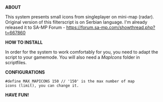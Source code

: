 <b>ABOUT</b>

This system presents small icons from singleplayer on mini-map (radar). Original version of this filterscript is on Serbian language. 
I'm already released it to SA-MP Forum - https://forum.sa-mp.com/showthread.php?t=667860 

<b>HOW TO INSTALL</b>
    
In order for the system to work comfortably for you, you need to adapt the script to your gamemode. You will also need a <i> MapIcons </i> folder in scriptfiles.
 
<b>CONFIGURATIONS</b>

<code>#define MAX_MAPICONS    150 // '150' is the max number of map icons (limit), you can change it.</code>

<b>HAVE FUN!</b>
